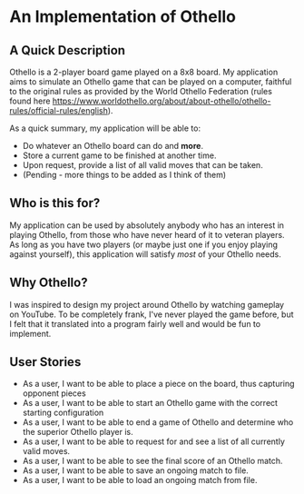 # An Implementation of Othello

## A Quick Description

Othello is a 2-player board game played on a 8x8 board. My application aims to simulate an Othello game that can be 
played on a computer, faithful to the original rules as provided by the World Othello Federation
(rules found here https://www.worldothello.org/about/about-othello/othello-rules/official-rules/english).

As a quick summary, my application will be able to: 
* Do whatever an Othello board can do and **more**.
* Store a current game to be finished at another time.
* Upon request, provide a list of all valid moves that can be taken.  
* (Pending - more things to be added as I think of them)

## Who is this for?
My application can be used by absolutely anybody who has an interest in playing Othello, from those who have never 
heard of it to veteran players. As long as you have two players (or maybe just one if you enjoy playing
against yourself), this application will satisfy *most* of your Othello needs.

## Why Othello?
I was inspired to design my project around Othello by watching gameplay on YouTube. To be completely frank, I've never 
played the game before, but I felt that it translated into a program fairly well and would be fun to implement.


## User Stories
* As a user, I want to be able to place a piece on the board, thus capturing opponent pieces
* As a user, I want to be able to start an Othello game with the correct starting configuration
* As a user, I want to be able to end a game of Othello and determine who the superior Othello player is.
* As a user, I want to be able to request for and see a list of all currently valid moves.
* As a user, I want to be able to see the final score of an Othello match.
* As a user, I want to be able to save an ongoing match to file.
* As a user, I want to be able to load an ongoing match from file.